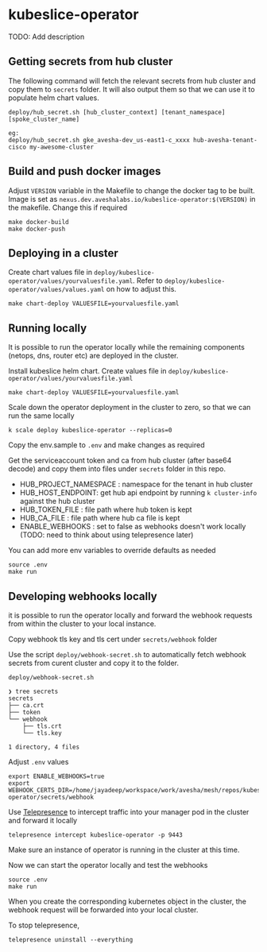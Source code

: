 # kubeslice-operator

TODO: Add description

## Getting secrets from hub cluster

The following command will fetch the relevant secrets from hub cluster
and copy them to `secrets` folder. It will also output them so that we
can use it to populate helm chart values.

```
deploy/hub_secret.sh [hub_cluster_context] [tenant_namespace] [spoke_cluster_name]

eg:
deploy/hub_secret.sh gke_avesha-dev_us-east1-c_xxxx hub-avesha-tenant-cisco my-awesome-cluster
```

## Build and push docker images

Adjust `VERSION` variable in the Makefile to change the docker tag to be built.
Image is set as `nexus.dev.aveshalabs.io/kubeslice-operator:$(VERSION)` in the makefile. Change this if required

```
make docker-build
make docker-push
```

## Deploying in a cluster

Create chart values file in `deploy/kubeslice-operator/values/yourvaluesfile.yaml`.
Refer to `deploy/kubeslice-operator/values/values.yaml` on how to adjust this.

```
make chart-deploy VALUESFILE=yourvaluesfile.yaml
```

## Running locally

It is possible to run the operator locally while the remaining
components (netops, dns, router etc) are deployed in the cluster.

Install kubeslice helm chart.
Create values file in `deploy/kubeslice-operator/values/yourvaluesfile.yaml`

```
make chart-deploy VALUESFILE=yourvaluesfile.yaml
```

Scale down the operator deployment in the cluster to zero, so that we
can run the same locally

```
k scale deploy kubeslice-operator --replicas=0
```

Copy the env.sample to `.env` and make changes as required

Get the serviceaccount token and ca from hub cluster (after base64
decode) and copy them into files under `secrets` folder in this repo.

* HUB_PROJECT_NAMESPACE : namespace for the tenant in hub cluster
* HUB_HOST_ENDPOINT: get hub api endpoint by running `k cluster-info` against the hub cluster
* HUB_TOKEN_FILE : file path where hub token is kept
* HUB_CA_FILE : file path where hub ca file is kept
* ENABLE_WEBHOOKS : set to false as webhooks doesn't work locally (TODO: need to think about using telepresence later)

You can add more env variables to override defaults as needed

```
source .env
make run
```

## Developing webhooks locally

it is possible to run the operator locally and forward the webhook
requests from within the cluster to your local instance.

Copy webhook tls key and tls cert under `secrets/webhook` folder

Use the script `deploy/webhook-secret.sh` to automatically fetch webhook secrets from curent cluster and copy it to the folder.

```
deploy/webhook-secret.sh
```

```
❯ tree secrets
secrets
├── ca.crt
├── token
└── webhook
    ├── tls.crt
    └── tls.key

1 directory, 4 files
```

Adjust `.env` values

```
export ENABLE_WEBHOOKS=true
export WEBHOOK_CERTS_DIR=/home/jayadeep/workspace/work/avesha/mesh/repos/kubeslice-operator/secrets/webhook
```

Use [Telepresence](https://www.telepresence.io/) to intercept traffic into your manager pod in the
cluster and forward it locally

```
telepresence intercept kubeslice-operator -p 9443
```

Make sure an instance of operator is running in the cluster at this
time.

Now we can start the operator locally and test the webhooks

```
source .env
make run
```

When you create the corresponding kubernetes object in the cluster, the
webhook request will be forwarded into your local cluster.

To stop telepresence,

```
telepresence uninstall --everything
```
